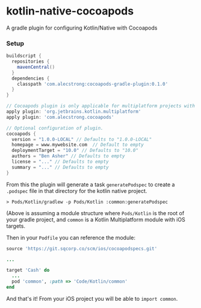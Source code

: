 # kotlin-native-cocoapods
A gradle plugin for configuring Kotlin/Native with Cocoapods

### Setup

```groovy
buildscript {
  repositories {
    mavenCentral()
  }
  dependencies {
    classpath 'com.alecstrong:cocoapods-gradle-plugin:0.1.0'
  }
}

// Cocoapods plugin is only applicable for multiplatform projects with Kotlin/Native
apply plugin: 'org.jetbrains.kotlin.multiplatform'
apply plugin: 'com.alecstrong.cocoapods'

// Optional configuration of plugin.
cocoapods {
  version = "1.0.0-LOCAL" // Defaults to "1.0.0-LOCAL"
  homepage = www.mywebsite.com  // Default to empty
  deploymentTarget = "10.0" // Defaults to "10.0"
  authors = "Ben Asher" // Defaults to empty
  license = "..." // Defaults to empty
  summary = "..." // Defaults to empty
}
```

From this the plugin will generate a task `generatePodspec` to create a `.podspec` file in that directory for the kotlin native project.

```
> Pods/Kotlin/gradlew -p Pods/Kotlin :common:generatePodspec
```

(Above is assuming a module structure where `Pods/Kotlin` is the root of your gradle project, and `common` is a Kotlin Multiplatform module with iOS targets.

Then in your `Podfile` you can reference the module:

```ruby
source 'https://git.sqcorp.co/scm/ios/cocoapodspecs.git'

...

target 'Cash' do
  ...
  pod 'common', :path => 'Code/Kotlin/common'
end
```

And that's it! From your iOS project you will be able to `import common`.
